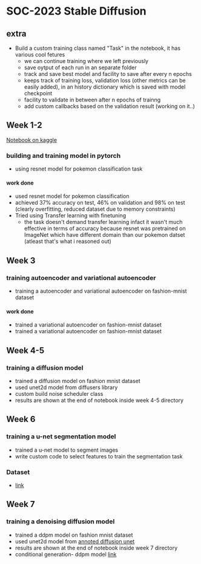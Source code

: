 # SOC-2023 Stable Diffusion
## extra
* Build a custom training class named "Task" in the notebook, it has various cool fetures
    * we can continue training where we left previously
    * save oytput of each run in an separate folder
    * track and save best model and facility to save after every n epochs
    * keeps track of training loss, validation loss (other metrics can be easily added), in an history dictionary which is saved with model checkpoint
    * facility to validate in between after n epochs of trainng
    * add custom callbacks based on the validation result (working on it..)

## Week 1-2
[Notebook on kaggle](https://www.kaggle.com/code/niteeshsingh/resnet-for-pokemonclassification)
### building and training model in pytorch

* using resnet model for pokemon classification task
#### work done 
* used resnet model for pokemon classification
* achieved 37% accuracy on test, 46% on validation and 98% on test  (clearly overfitting, reduced dataset due to memory constraints)
* Tried using Transfer learning with finetuning
    * the task doesn't demand transfer learning infact it wasn't much effective in terms of accuracy because resnet was pretrained on ImageNet which have different domain than our pokemon datset (atleast that's what i reasoned out)

## Week 3
### training autoencoder and variational autoencoder

* training a autoencoder and variational autoencoder on fashion-mnist dataset
#### work done 

* trained a variational autoencoder on fashion-mnist dataset
* trained a variational autoencoder on fashion-mnist dataset

## Week 4-5
### training a diffusion model 

* trained a diffusion model on fashion mnist dataset
* used unet2d model from diffusers library
* custom build noise scheduler class
* results are shown at the end of notebook inside week 4-5 directory

## Week 6
### training a u-net segmentation model

* trained a u-net model to segment images
* write custom code to select features to train the segmentation task

### Dataset
* [link](https://www.kaggle.com/datasets/kumaresanmanickavelu/lyft-udacity-challenge)

## Week 7
### training a denoising diffusion model 

* trained a ddpm model on fashion mnist dataset
* used unet2d model from [annoted diffusion unet](https://nn.labml.ai/diffusion/ddpm/unet.html)
* results are shown at the end of notebook inside week 7 directory
* conditional generation- ddpm model [link](https://www.kaggle.com/code/niteeshsingh/conditional-ddpm-model/edit)